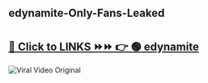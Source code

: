 
 ## edynamite-Only-Fans-Leaked

# <h2><a href="https://clipsfans.com/edynamite&ref=git">🔗 Click to LINKS ⏩⏩ 👉 🟢 edynamite </a></h2>

<a href="https://clipsfans.com/edynamite&ref=git" rel="nofollow" data-target="animated-image.originalLink"><img src="https://i.ibb.co.com/xMMVF88/686577567.gif" alt="Viral Video Original" style="max-width: 100%; display: inline-block;" data-target="animated-image.originalImage"></a>
